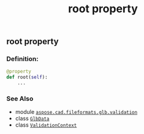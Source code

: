 ﻿---
title: root property
second_title: Aspose.CAD for Python via .NET API References
description: 
type: docs
weight: 130
url: /python-net/aspose.cad.fileformats.glb.validation/validationcontext/root/
is_root: false
---

## root property

### Definition:
```python
@property
def root(self):
    ...
```

### See Also
* module [`aspose.cad.fileformats.glb.validation`](../../)
* class [`GlbData`](/cad/python-net/aspose.cad.fileformats.glb/glbdata)
* class [`ValidationContext`](/cad/python-net/aspose.cad.fileformats.glb.validation/validationcontext)
